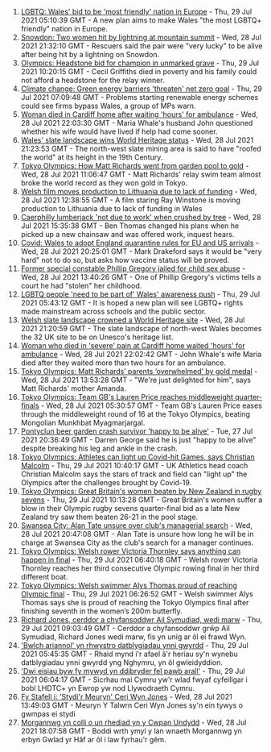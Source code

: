 1. [LGBTQ: Wales' bid to be 'most friendly' nation in Europe](https://www.bbc.co.uk/news/uk-wales-57986732) - Thu, 29 Jul 2021 05:10:39 GMT - A new plan aims to make Wales "the most LGBTQ+ friendly" nation in Europe.
2. [Snowdon: Two women hit by lightning at mountain summit](https://www.bbc.co.uk/news/uk-wales-57999183) - Wed, 28 Jul 2021 21:32:10 GMT - Rescuers said the pair were "very lucky" to be alive after being hit by a lightning on Snowdon.
3. [Olympics: Headstone bid for champion in unmarked grave](https://www.bbc.co.uk/news/uk-wales-58008948) - Thu, 29 Jul 2021 10:20:15 GMT - Cecil Griffiths died in poverty and his family could not afford a headstone for the relay winner.
4. [Climate change: Green energy barriers 'threaten' net zero goal](https://www.bbc.co.uk/news/uk-wales-58001745) - Thu, 29 Jul 2021 07:09:48 GMT - Problems starting renewable energy schemes could see firms bypass Wales, a group of MPs warn.
5. [Woman died in Cardiff home after waiting 'hours' for ambulance](https://www.bbc.co.uk/news/uk-wales-58005545) - Wed, 28 Jul 2021 22:03:30 GMT - Maria Whale's husband John questioned whether his wife would have lived if help had come sooner.
6. [Wales' slate landscape wins World Heritage status](https://www.bbc.co.uk/news/uk-wales-57986167) - Wed, 28 Jul 2021 21:23:53 GMT - The north-west slate mining area is said to have "roofed the world" at its height in the 19th Century.
7. [Tokyo Olympics: How Matt Richards went from garden pool to gold](https://www.bbc.co.uk/news/uk-wales-57994645) - Wed, 28 Jul 2021 11:06:47 GMT - Matt Richards' relay swim team almost broke the world record as they won gold in Tokyo.
8. [Welsh film moves production to Lithuania due to lack of funding](https://www.bbc.co.uk/news/uk-wales-57986735) - Wed, 28 Jul 2021 12:38:55 GMT - A film staring Ray Winstone is moving production to Lithuania due to lack of funding in Wales
9. [Caerphilly lumberjack 'not due to work' when crushed by tree](https://www.bbc.co.uk/news/uk-wales-58003299) - Wed, 28 Jul 2021 15:35:38 GMT - Ben Thomas changed his plans when he picked up a new chainsaw and was offered work, inquest hears.
10. [Covid: Wales to adopt England quarantine rules for EU and US arrivals](https://www.bbc.co.uk/news/uk-wales-politics-57996964) - Wed, 28 Jul 2021 20:25:01 GMT - Mark Drakeford says it would be "very hard" not to do so, but asks how vaccine status will be proved.
11. [Former special constable Phillip Gregory jailed for child sex abuse](https://www.bbc.co.uk/news/uk-wales-57994650) - Wed, 28 Jul 2021 13:40:26 GMT - One of Phillip Gregory's victims tells a court he had "stolen" her childhood.
12. [LGBTQ people 'need to be part of' Wales' awareness push](https://www.bbc.co.uk/news/uk-wales-58001743) - Thu, 29 Jul 2021 05:43:12 GMT - It is hoped a new plan will see LGBTQ+ rights made mainstream across schools and the public sector.
13. [Welsh slate landscape crowned a World Heritage site](https://www.bbc.co.uk/news/uk-wales-58007018) - Wed, 28 Jul 2021 21:20:59 GMT - The slate landscape of north-west Wales becomes the 32 UK site to be on Unesco's heritage list.
14. [Woman who died in 'severe' pain at Cardiff home waited 'hours' for ambulance](https://www.bbc.co.uk/news/uk-wales-58006259) - Wed, 28 Jul 2021 22:02:42 GMT - John Whale's wife Maria died after they waited more than two hours for an ambulance.
15. [Tokyo Olympics: Matt Richards’ parents ‘overwhelmed’ by gold medal](https://www.bbc.co.uk/news/uk-wales-57999903) - Wed, 28 Jul 2021 13:53:28 GMT - "We're just delighted for him", says Matt Richards' mother Amanda.
16. [Tokyo Olympics: Team GB's Lauren Price reaches middleweight quarter-finals](https://www.bbc.co.uk/sport/av/olympics/57994254) - Wed, 28 Jul 2021 05:30:57 GMT - Team GB's Lauren Price eases through the middleweight round of 16 at the Tokyo Olympics, beating Mongolian Munkhbat Myagmarjargal.
17. [Pontyclun beer garden crash survivor 'happy to be alive'](https://www.bbc.co.uk/news/uk-wales-57992208) - Tue, 27 Jul 2021 20:36:49 GMT - Darren George said he is just "happy to be alive" despite breaking his leg and ankle in the crash.
18. [Tokyo Olympics: Athletes can light up Covid-hit Games, says Christian Malcolm](https://www.bbc.co.uk/sport/olympics/57983062) - Thu, 29 Jul 2021 10:40:17 GMT - UK Athletics head coach Christian Malcolm says the stars of track and field can "light up" the Olympics after the challenges brought by Covid-19.
19. [Tokyo Olympics: Great Britain's women beaten by New Zealand in rugby sevens](https://www.bbc.co.uk/sport/olympics/58009876) - Thu, 29 Jul 2021 10:13:28 GMT - Great Britain's women suffer a blow in their Olympic rugby sevens quarter-final bid as a late New Zealand try saw them beaten 26-21 in the pool stage.
20. [Swansea City: Alan Tate unsure over club's managerial search](https://www.bbc.co.uk/sport/football/58006315) - Wed, 28 Jul 2021 20:47:08 GMT - Alan Tate is unsure how long he will be in charge at Swansea City as the club's search for a manager continues.
21. [Tokyo Olympics: Welsh rower Victoria Thornley says anything can happen in final](https://www.bbc.co.uk/sport/av/wales/58008425) - Thu, 29 Jul 2021 06:40:18 GMT - Welsh rower Victoria Thornley reaches her third consecutive Olympic rowing final in her third different boat.
22. [Tokyo Olympics: Welsh swimmer Alys Thomas proud of reaching Olympic final](https://www.bbc.co.uk/sport/av/wales/58008420) - Thu, 29 Jul 2021 06:26:52 GMT - Welsh swimmer Alys Thomas says she is proud of reaching the Tokyo Olympics final after finishing seventh in the women’s 200m butterfly.
23. [Richard Jones, cerddor a chyfansoddwr Ail Symudiad, wedi marw](https://www.bbc.co.uk/newyddion/58005359) - Thu, 29 Jul 2021 09:03:49 GMT - Cerddor a chyfansoddwr grŵp Ail Symudiad, Richard Jones wedi marw, fis yn unig ar ôl ei frawd Wyn.
24. ['Bwlch ariannol' yn rhwystro datblygiadau ynni gwyrdd](https://www.bbc.co.uk/newyddion/57949116) - Thu, 29 Jul 2021 05:45:35 GMT - Rhaid mynd i'r afael â'r heriau sy'n wynebu datblygiadau ynni gwyrdd yng Nghymru, yn ôl gwleidyddion.
25. ['Dwi eisiau byw fy mywyd yn ddibryder fel pawb arall'](https://www.bbc.co.uk/newyddion/58005355) - Thu, 29 Jul 2021 06:04:17 GMT - Sicrhau mai Cymru yw'r wlad fwyaf cyfeillgar i bobl LHDTC+ yn Ewrop yw nod Llywodraeth Cymru.
26. [Fy Stafell i: 'Stydi'r Meuryn' Ceri Wyn Jones](https://www.bbc.co.uk/newyddion/57975995) - Wed, 28 Jul 2021 13:49:03 GMT - Meuryn Y Talwrn Ceri Wyn Jones sy'n ein tywys o gwmpas ei stydi
27. [Morgannwg yn colli o un rhediad yn y Cwpan Undydd](https://www.bbc.co.uk/newyddion/58002068) - Wed, 28 Jul 2021 18:07:58 GMT - Boddi wrth ymyl y lan wnaeth Morgannwg yn erbyn Gwlad yr Hâf ar ôl i law fyrhau'r gêm.
